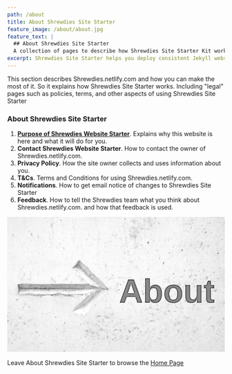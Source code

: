 ```yaml
---
path: /about
title: About Shrewdies Site Starter
feature_image: /about/about.jpg
feature_text: |
  ## About Shrewdies Site Starter
  A collection of pages to describe how Shrewdies Site Starter Kit works. So you can use it to your best advantage
excerpt: Shrewdies Site Starter helps you deploy consistent Jekyll websites quickly. So learn about how it works and why you need it to help you launch fast free websites.
---
```

This section describes Shrewdies.netlify.com and how you can make the most of it. So it explains how Shrewdies Site Starter works. Including "legal" pages such as policies, terms, and other aspects of using Shrewdies Site Starter 
### About Shrewdies Site Starter
1. **[Purpose of Shrewdies Website Starter](/about/purpose)**. Explains why this website is here and what it will do for you.
1. **Contact Shrewdies Website Starter**. How to contact the owner of Shrewdies.netlify.com.
1. **Privacy Policy**. How the site owner collects and uses information about you.
1. **T&Cs**. Terms and Conditions for using Shrewdies.netlify.com.
1. **Notifications**. How to get email notice of changes to Shrewdies Site Starter
1. **Feedback**. How to tell the Shrewdies team what you think about Shrewdies.netlify.com. and how that feedback is used.

![About shrewdies.netlify.com](/about/about.jpg)

Leave About Shrewdies Site Starter to browse the [Home Page](/)
